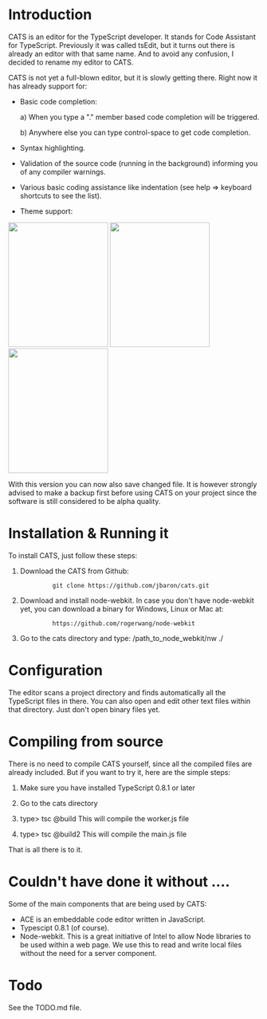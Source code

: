Introduction
============
CATS is an editor for the TypeScript developer. It stands for Code Assistant for TypeScript. Previously it was called tsEdit, but it turns out there is already an editor with that same name. And to avoid any confusion, I decided to rename my editor to CATS.

CATS is not yet a full-blown editor, but it is slowly getting there. Right now it has already support for:

- Basic code completion:

    a) When you type a "." member based code completion will be triggered.

    b) Anywhere else you can type control-space to get code completion. 
                       
- Syntax highlighting.

- Validation of the source code (running in the background) informing you of any compiler warnings.

- Various basic coding assistance like indentation (see help => keyboard shortcuts to see the list).

- Theme support:

<img src="https://raw.github.com/jbaron/cats/master/artifacts/screenshot.jpg" height="250px" width="200px" />
<img src="https://raw.github.com/jbaron/cats/master/artifacts/screenshot2.jpg" height="250px" width="200px" />
<img src="https://raw.github.com/jbaron/cats/master/artifacts/screenshot3.jpg" height="250px" width="200px" />

With this version you can now also save changed file. It is however strongly advised to make a backup first before using CATS on your project since the software is still considered to be alpha quality.


Installation & Running it
=========================
To install CATS, just follow these steps:

1. Download the CATS from Github: 

                git clone https://github.com/jbaron/cats.git

2. Download and install node-webkit. In case you don't have node-webkit yet, you can download a binary for Windows, Linux or Mac at:
     
     			https://github.com/rogerwang/node-webkit


3. Go to the cats directory and type: /path_to_node_webkit/nw ./
   

Configuration
=============
The editor scans a project directory and finds automatically all the TypeScript files in there. You can also open and edit other text files within that directory. Just don't open binary files yet.


Compiling from source
=====================
There is no need to compile CATS yourself, since all the compiled files are already included. But if you want to try it, here are the simple steps:

1. Make sure you have installed TypeScript 0.8.1 or later

2. Go to the cats directory

3. type> tsc @build
   This will compile the worker.js file

4. type> tsc @build2
   This will compile the main.js file 

That is all there is to it. 


Couldn't have done it without ....
=================================
Some of the main components that are being used by CATS:

- ACE is an embeddable code editor written in JavaScript.
- Typescipt 0.8.1 (of course).
- Node-webkit. This is a great initiative of Intel to allow Node libraries to be used within a web page. We use this to read and write local files without the need for a server component.


Todo
=====
See the TODO.md file.

